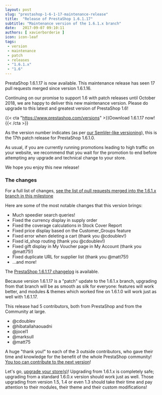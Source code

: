 ```yaml
---
layout: post
slug: "prestashop-1-6-1-17-maintenance-release"
title:  "Release of PrestaShop 1.6.1.17"
subtitle: "Maintenance version of the 1.6.1.x branch"
date:   2017-09-07 09:10:11
authors: [ xavierborderie ]
icon: icon-leaf
tags:
 - version
 - maintenance
 - patch
 - releases
 - "1.6.1.x"
 - "1.6"
---
```


PrestaShop 1.6.1.17 is now available. This maintenance release has seen 17 pull requests merged since version 1.6.1.16.

Continuing on our promise to support 1.6 with patch releases until October 2018, we are happy to deliver this new maintenance version. Please do upgrade to this latest and greatest version of PrestaShop 1.6!

{{< cta "https://www.prestashop.com/versions" >}}Download 1.6.1.17 now!{{< /cta >}}

As the version number indicates (as per [our SemVer-like versioning](http://build.prestashop.com/news/a-more-semantic-versioning-scheme/)), this is the 17th patch release for PrestaShop 1.6.1.0.

As usual, if you are currently running promotions leading to high traffic on your website, we recommend that you wait for the promotion to end before attempting any upgrade and technical change to your store.

We hope you enjoy this new release!


### The changes

For a full list of changes, [see the list of pull requests merged into the 1.6.1.x branch in this milestone](https://github.com/PrestaShop/PrestaShop/pulls?utf8=%E2%9C%93&q=is%3Apr%20is%3Amerged%20milestone%3A1.6.1.17)

Here are some of the most notable changes that this version brings:

* Much speedier search queries!
* Fixed the currency display in supply order
* Fixed the coverage calculations in Stock Cover Report
* Fixed price display based on the Customer_Groups feature
* Fixed error when deleting a cart (thank you @cdoublev!)
* Fixed id_shop routing (thank you @cdoublev!)
* Fixed gift display in My Voucher page in My Account (thank you @matt75!)
* Fixed duplicate URL for supplier list (thank you @matt75!)
* ...and more!


The [PrestaShop 1.6.1.17 changelog](https://www.prestashop.com/en/system/files/ps_releases/changelog_1.6.1.17.txt) is available.

Because version 1.6.1.17 is a "patch" update to the 1.6.1.x branch, upgrading from that branch will be as smooth as silk for everyone: features will work better, and modules & themes which worked fine on 1.6.1.0 will work just as well with 1.6.1.17.

This release had 5 contributors, both from PrestaShop and from the Community at large.

* @cdoublev
* @hibatallahaouadni
* @jocel1
* @marksull
* @matt75

A huge "thank you!" to each of the 3 outside contributors, who gave their time and knowledge for the benefit of the whole PrestaShop community! [You too can contribute to the next version](http://doc.prestashop.com/display/PS16/Contributing+code+to+PrestaShop)!

Let's go, [upgrade your store(s)](http://doc.prestashop.com/display/PS16/Updating+PrestaShop)! Upgrading from 1.6.1.x is completely safe; upgrading from a standard 1.6.0.x version should work just as well. Those upgrading from version 1.5, 1.4 or even 1.3 should take their time and pay attention to their modules, their theme and their custom modifications!
